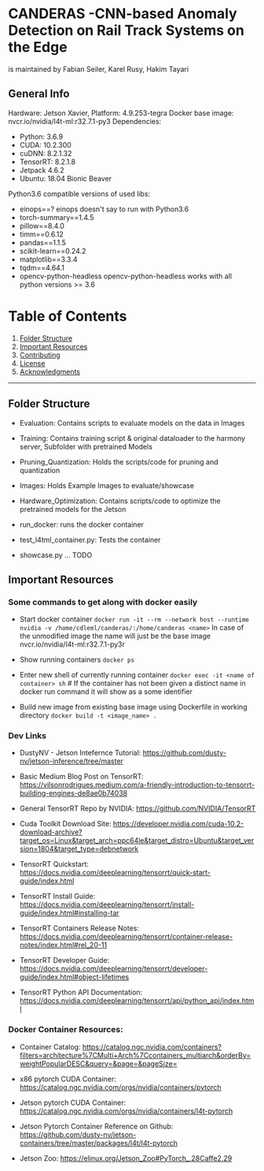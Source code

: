 # CANDERAS -**C**NN-based **An**omaly **D**etection on **Ra**il Track **S**ystems on the Edge

is maintained by Fabian Seiler, Karel Rusy, Hakim Tayari

## General Info

Hardware: Jetson Xavier, Platform: 4.9.253-tegra
Docker base image: nvcr.io/nvidia/l4t-ml:r32.7.1-py3
Dependencies: 
 - Python: 3.6.9
 - CUDA: 10.2.300
 - cuDNN: 8.2.1.32
 - TensorRT: 8.2.1.8
 - Jetpack 4.6.2
 - Ubuntu: 18.04 Bionic Beaver

Python3.6 compatible versions of used libs: 
 - einops==?  einops doesn't say to run with Python3.6
 - torch-summary==1.4.5 
 - pillow==8.4.0  
 - timm==0.6.12 
 - pandas==1.1.5 
 - scikit-learn==0.24.2
 - matplotlib==3.3.4 
 - tqdm==4.64.1 
 - opencv-python-headless  opencv-python-headless works with all python versions >= 3.6

# Table of Contents

1. [Folder Structure](#folder-structure)
2. [Important Resources](#important-resources) 
3. [Contributing](#contributing)
4. [License](#license)
5. [Acknowledgments](#acknowledgments)

---

## Folder Structure


- Evaluation: Contains scripts to evaluate models on the data in Images
- Training: Contains training script & original dataloader to the harmony server, Subfolder with pretrained Models
- Pruning_Quantization: Holds the scripts/code for pruning and quantization
- Images: Holds Example Images to evaluate/showcase
- Hardware_Optimization: Contains scripts/code to optimize the pretrained models for the Jetson

- run_docker: runs the docker container
- test_l4tml_container.py: Tests the container
- showcase.py ... TODO

## Important Resources 

### Some commands to get along with docker easily 
- Start docker container
`docker run -it --rm --network host --runtime nvidia -v /home/cdleml/canderas/:/home/canderas <name>`
In case of the unmodified image the name will just be the base image nvcr.io/nvidia/l4t-ml:r32.7.1-py3r

- Show running containers
`docker ps`

- Enter new shell of currently running container
`docker exec -it <name of container> sh` # If the container has not been given a distinct name in docker run command it will show as a some identifier

- Build new image from existing base image using Dockerfile in working directory
`docker build -t <image_name> .`

### Dev Links
- DustyNV - Jetson Intefernce Tutorial:
https://github.com/dusty-nv/jetson-inference/tree/master
- Basic Medium Blog Post on TensorRT:
https://vilsonrodrigues.medium.com/a-friendly-introduction-to-tensorrt-building-engines-de8ae0b74038

- General TensorRT Repo by NVIDIA:
https://github.com/NVIDIA/TensorRT

- Cuda Toolkit Download Site:
https://developer.nvidia.com/cuda-10.2-download-archive?target_os=Linux&target_arch=ppc64le&target_distro=Ubuntu&target_version=1804&target_type=debnetwork

- TensorRT Quickstart:
https://docs.nvidia.com/deeplearning/tensorrt/quick-start-guide/index.html
- TensorRT Install Guide:
https://docs.nvidia.com/deeplearning/tensorrt/install-guide/index.html#installing-tar
- TensorRT Containers Release Notes:
https://docs.nvidia.com/deeplearning/tensorrt/container-release-notes/index.html#rel_20-11
- TensorRT Developer Guide:
https://docs.nvidia.com/deeplearning/tensorrt/developer-guide/index.html#object-lifetimes
- TensorRT Python API Documentation:
https://docs.nvidia.com/deeplearning/tensorrt/api/python_api/index.html

### Docker Container Resources:
- Container Catalog:
https://catalog.ngc.nvidia.com/containers?filters=architecture%7CMulti+Arch%7Ccontainers_multiarch&orderBy=weightPopularDESC&query=&page=&pageSize=

- x86 pytorch CUDA Container:
https://catalog.ngc.nvidia.com/orgs/nvidia/containers/pytorch
- Jetson pytorch CUDA Container:
https://catalog.ngc.nvidia.com/orgs/nvidia/containers/l4t-pytorch
- Jetson Pytorch Container Reference on Github:
https://github.com/dusty-nv/jetson-containers/tree/master/packages/l4t/l4t-pytorch
- Jetson Zoo:
https://elinux.org/Jetson_Zoo#PyTorch_.28Caffe2.29



